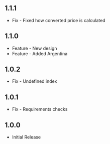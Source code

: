 ## 1.1.1
* Fix - Fixed how converted price is calculated

## 1.1.0
* Feature - New design
* Feature - Added Argentina

## 1.0.2
* Fix - Undefined index

## 1.0.1
* Fix - Requirements checks

## 1.0.0
* Initial Release
